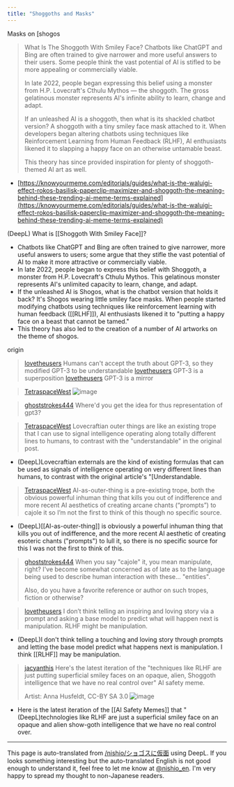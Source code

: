 ```yaml
---
title: "Shoggoths and Masks"
---
```


Masks on [shogos
> What Is The Shoggoth With Smiley Face?
>  Chatbots like ChatGPT and Bing are often trained to give narrower and more useful answers to their users. Some people think the vast potential of AI is stifled to be more appealing or commercially viable.
>
>  In late 2022, people began expressing this belief using a monster from H.P. Lovecraft's Cthulu Mythos — the shoggoth. The gross gelatinous monster represents AI's infinite ability to learn, change and adapt.
>
>  If an unleashed AI is a shoggoth, then what is its shackled chatbot version? A shoggoth with a tiny smiley face mask attached to it. When developers began altering chatbots using techniques like Reinforcement Learning from Human Feedback (RLHF), AI enthusiasts likened it to slapping a happy face on an otherwise untamable beast.
>
>  This theory has since provided inspiration for plenty of shoggoth-themed AI art as well.
- [https://knowyourmeme.com/editorials/guides/what-is-the-waluigi-effect-rokos-basilisk-paperclip-maximizer-and-shoggoth-the-meaning-behind-these-trending-ai-meme-terms-explained](https://knowyourmeme.com/editorials/guides/what-is-the-waluigi-effect-rokos-basilisk-paperclip-maximizer-and-shoggoth-the-meaning-behind-these-trending-ai-meme-terms-explained)

(DeepL) What is [[Shoggoth With Smiley Face]]?
- Chatbots like ChatGPT and Bing are often trained to give narrower, more useful answers to users; some argue that they stifle the vast potential of AI to make it more attractive or commercially viable.
- In late 2022, people began to express this belief with Shoggoth, a monster from H.P. Lovecraft's Cthulu Mythos. This gelatinous monster represents AI's unlimited capacity to learn, change, and adapt.
- If the unleashed AI is Shogos, what is the chatbot version that holds it back? It's Shogos wearing little smiley face masks. When people started modifying chatbots using techniques like reinforcement learning with human feedback ([[RLHF]]), AI enthusiasts likened it to "putting a happy face on a beast that cannot be tamed."
- This theory has also led to the creation of a number of AI artworks on the theme of shogos.

origin
> [lovetheusers](https://twitter.com/lovetheusers/status/1608950622551932928) Humans can't accept the truth about GPT-3, so they modified GPT-3 to be understandable
> [lovetheusers](https://twitter.com/lovetheusers/status/1608950669297475585) GPT-3 is a superposition
> [lovetheusers](https://twitter.com/lovetheusers/status/1608964447363805186) GPT-3 is a mirror

> [TetraspaceWest](https://twitter.com/TetraspaceWest/status/1608966939929636864/photo/1)
>  ![image](https://pbs.twimg.com/media/FlQy5OmWYAATBx_?format=png&name=medium#.png)

> [ghoststrokes444](https://twitter.com/ghoststrokes444/status/1625261295745355777) Where'd you get the idea for thus representation of gpt3?

> [TetraspaceWest](https://twitter.com/TetraspaceWest/status/1625264347122466819) Lovecraftian outer things are like an existing trope that I can use to signal intelligence operating along totally different lines to humans, to contrast with the "understandable" in the original post.
- (DeepL)Lovecraftian externals are the kind of existing formulas that can be used as signals of intelligence operating on very different lines than humans, to contrast with the original article's "[Understandable.
> [TetraspaceWest](https://twitter.com/TetraspaceWest/status/1625276884492685314) AI-as-outer-thing is a pre-existing trope, both the obvious powerful inhuman thing that kills you out of indifference and more recent AI aesthetics of creating arcane chants (“prompts”) to cajole it so I’m not the first to think of this though no specific source.
- (DeepL)[[AI-as-outer-thing]] is obviously a powerful inhuman thing that kills you out of indifference, and the more recent AI aesthetic of creating esoteric chants ("prompts") to lull it, so there is no specific source for this I was not the first to think of this.

> [ghoststrokes444](https://twitter.com/ghoststrokes444/status/1625278888623370240) When you say "cajole" it, you mean manipulate, right? I've become somewhat concerned as of late as to the language being used to describe human interaction with these... "entities".
>
>  Also, do you have a favorite reference or author on such tropes, fiction or otherwise?

> [lovetheusers](https://twitter.com/lovetheusers/status/1625279277230092288) I don’t think telling an inspiring and loving story via a prompt and asking a base model to predict what will happen next is manipulation. RLHF might be manipulation.
- (DeepL)I don't think telling a touching and loving story through prompts and letting the base model predict what happens next is manipulation. I think [[RLHF]] may be manipulation.

> [jacyanthis](https://twitter.com/jacyanthis/status/1631291175381475331) Here's the latest iteration of the "techniques like RLHF are just putting superficial smiley faces on an opaque, alien, Shoggoth intelligence that we have no real control over" AI safety meme.
>
>  Artist: Anna Husfeldt, CC-BY SA 3.0
>  ![image](https://pbs.twimg.com/media/FqOB5ICXsAEbi48?format=jpg&name=medium#.png)
- Here is the latest iteration of the [[AI Safety Memes]] that "(DeepL)technologies like RLHF are just a superficial smiley face on an opaque and alien show-goth intelligence that we have no real control over.


---
This page is auto-translated from [/nishio/ショゴスに仮面](https://scrapbox.io/nishio/ショゴスに仮面) using DeepL. If you looks something interesting but the auto-translated English is not good enough to understand it, feel free to let me know at [@nishio_en](https://twitter.com/nishio_en). I'm very happy to spread my thought to non-Japanese readers.